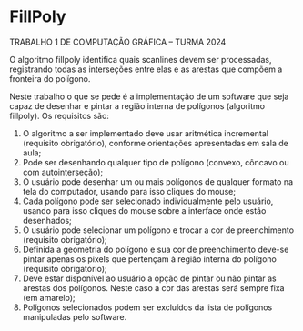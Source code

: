 # FillPoly

TRABALHO 1 DE COMPUTAÇÃO GRÁFICA – TURMA 2024 

O algoritmo fillpoly identifica quais scanlines devem ser processadas,
registrando todas as interseções entre elas e as arestas que compõem a fronteira do
polígono. 

Neste trabalho o que se pede é a implementação de um software que seja
capaz de desenhar e pintar a região interna de polígonos (algoritmo fillpoly). Os requisitos
são:
1) O algoritmo a ser implementado deve usar aritmética incremental (requisito
obrigatório), conforme orientações apresentadas em sala de aula;
2) Pode ser desenhando qualquer tipo de polígono (convexo, côncavo ou com
autointerseção);
3) O usuário pode desenhar um ou mais polígonos de qualquer formato na tela
do computador, usando para isso cliques do mouse;
4) Cada polígono pode ser selecionado individualmente pelo usuário, usando
para isso cliques do mouse sobre a interface onde estão desenhados;
5) O usuário pode selecionar um polígono e trocar a cor de preenchimento
(requisito obrigatório);
6) Definida a geometria do polígono e sua cor de preenchimento deve-se pintar
apenas os pixels que pertençam à região interna do polígono (requisito
obrigatório);
7) Deve estar disponível ao usuário a opção de pintar ou não pintar as arestas
dos polígonos. Neste caso a cor das arestas será sempre fixa (em amarelo);
8) Polígonos selecionados podem ser excluídos da lista de polígonos
manipuladas pelo software.
